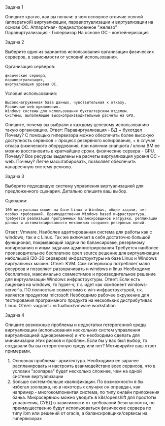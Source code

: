 Задача 1

Опишите кратко, как вы поняли: в чем основное отличие полной (аппаратной) виртуализации, паравиртуализации и виртуализации на основе ОС.
Аппаратная- преднастроенное "железо"
Паравиртуализация - Гипервизор
На основе ОС - контейнеризация


Задача 2

Выберите один из вариантов использования организации физических серверов, в зависимости от условий использования.

Организация серверов:

    физические сервера,
    паравиртуализация,
    виртуализация уровня ОС.

Условия использования:

    Высоконагруженная база данных, чувствительная к отказу.
    Различные web-приложения.
    Windows системы для использования бухгалтерским отделом.
    Системы, выполняющие высокопроизводительные расчеты на GPU.

Опишите, почему вы выбрали к каждому целевому использованию такую организацию.
Ответ:
Паравиртуализация - БД + бухотдел
Почему? С помощью гипервизора можно обеспечить более высокую доступность сервисов + процесс резервного копирования, + в случае отказа физического оборудования, 
при наличии снапшота / клона ВМ ее можно восстановить в кратчайшие сроки. 
физические сервера - GPU.  Почему? Все ресурсы выделены на расчеты
виртуализация уровня ОС - web. Почему? Легче масштабировать, позволяет обеспечить канареечную систему релизов.

Задача 3

Выберите подходящую систему управления виртуализацией для предложенного сценария. Детально опишите ваш выбор.

Сценарии:

    100 виртуальных машин на базе Linux и Windows, общие задачи, нет особых требований. Преимущественно Windows based инфраструктура, требуется реализация программных балансировщиков нагрузки, репликации данных и автоматизированного механизма создания резервных копий.
Ответ:
Vmware. Наиболее адаптированная система для работы как с windows, так и с Linux. Так же включает в себя достаточно большой функционал, покрывающий задачи по балансировке, резервному копированию и иным задачам администрирования
Требуется наиболее производительное бесплатное open source решение для виртуализации небольшой (20-30 серверов) инфраструктуры на базе Linux и Windows виртуальных машин.
Ответ:
KVM. Сам гипервизор потребляет мало ресурсов и позволяет разворачивать и windows и linux
    Необходимо бесплатное, максимально совместимое и производительное решение для виртуализации Windows инфраструктуры.
Ответ:
Если есть лицензия на windows, то hyper-v, т.к. идет как компонент windows-server'a. ПО полностью совместимо с win-инфраструктурой, т.к. является продуктом microsoft
    Необходимо рабочее окружение для тестирования программного продукта на нескольких дистрибутивах Linux.
Ответ:
vagrant+ virtualbox/vmware workstation

Задача 4

Опишите возможные проблемы и недостатки гетерогенной среды виртуализации (использования нескольких систем управления виртуализацией одновременно) и что необходимо сделать для минимизации этих рисков и проблем. Если бы у вас был выбор, то создавали бы вы гетерогенную среду или нет? Мотивируйте ваш ответ примерами.
1) Основная проблема- архитектура. Необходимо ее заранее распланировать и настроить взаимодействие всех сервисов, что в условии "зоопарка" будет несколько сложнее, чем на одной системе виртуализации
2) Больше систем-больше квалификации. 
По возможности я бы избегал зоопарка, но в некоторых случаях он оправдан, как например - многокомпонентая система, по типу онлайн приложения банка. Микросервисы можно уводить в k8s/openshift для простоты управления, СУБД в зависимости от требований безопасности, но преимущественно будут использоваться физические сервера по типу ibm или решений от oracle, а балансировщики/сервисы на гипервизорах